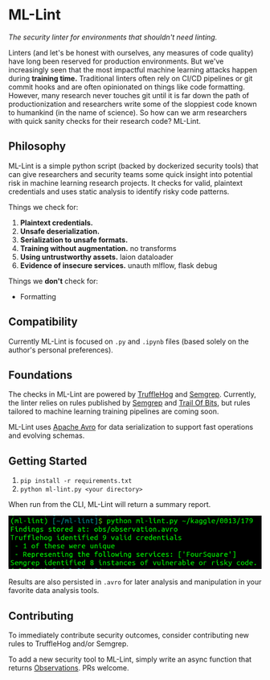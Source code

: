 # ML-Lint

_The security linter for environments that shouldn't need linting._

Linters (and let's be honest with ourselves, any measures of code quality) have long been reserved for production environments. But we've increasingly seen that the most impactful machine learning attacks happen during **training time.** Traditional linters often rely on CI/CD pipelines or git commit hooks and are often opinionated on things like code formatting. However, many research never touches git until it is far down the path of productionization and researchers write some of the sloppiest code known to humankind (in the name of science). So how can we arm researchers with quick sanity checks for their research code? ML-Lint.

## Philosophy

ML-Lint is a simple python script (backed by dockerized security tools) that can give researchers and security teams some quick insight into potential risk in machine learning research projects. It checks for valid, plaintext credentials and uses static analysis to identify risky code patterns.

Things we check for:
1) **Plaintext credentials.**
2) **Unsafe deserialization.**
3) **Serialization to unsafe formats.**
4) **Training without augmentation.** no transforms
5) **Using untrustworthy assets.** laion dataloader
6) **Evidence of insecure services.** unauth mlflow, flask debug

Things we **don't** check for:
-  Formatting

## Compatibility

Currently ML-Lint is focused on `.py` and `.ipynb` files (based solely on the author's personal preferences).

## Foundations

The checks in ML-Lint are powered by [TruffleHog](https://github.com/trufflesecurity/trufflehog) and [Semgrep](https://semgrep.dev/). Currently, the linter relies on rules published by [Semgrep](https://semgrep.dev/p/python) and [Trail Of Bits](https://github.com/trailofbits/semgrep-rules), but rules tailored to machine learning training pipelines are coming soon.

ML-Lint uses [Apache Avro](https://avro.apache.org/) for data serialization to support fast operations and evolving schemas.

## Getting Started

1. `pip install -r requirements.txt`
2. `python ml-lint.py <your directory>`

When run from the CLI, ML-Lint will return a summary report.

![](results.png)

Results are also persisted in `.avro` for later analysis and manipulation in your favorite data analysis tools.

## Contributing

To immediately contribute security outcomes, consider contributing new rules to TruffleHog and/or Semgrep.

To add a new security tool to ML-Lint, simply write an async function that returns [Observations](observation.py). PRs welcome.
